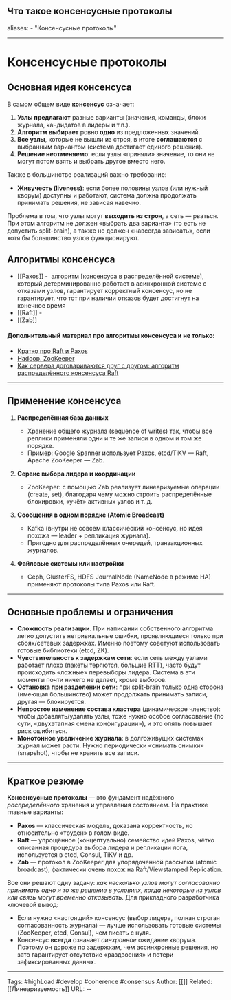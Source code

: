 ## Что такое консенсусные протоколы
aliases: 
	- "Консенсусные протоколы"

---

# Консенсусные протоколы

## Основная идея консенсуса

В самом общем виде **консенсус** означает:

1. **Узлы предлагают** разные варианты (значения, команды, блоки журнала, кандидатов в лидеры и т.п.).
2. **Алгоритм выбирает** ровно **одно** из предложенных значений.
3. **Все узлы**, которые не вышли из строя, в итоге **соглашаются** с выбранным вариантом (система достигает единого решения).
4. **Решение неотменяемо**: если узлы «приняли» значение, то они не могут потом взять и выбрать другое вместо него.

Также в большинстве реализаций важно требование:

- **Живучесть (liveness)**: если более половины узлов (или нужный кворум) доступны и работают, система должна продолжать принимать решения, не зависая навечно.

Проблема в том, что узлы могут **выходить из строя**, а сеть — рваться. При этом алгоритм не должен «выбрать два варианта» (то есть не допустить split-brain), а также не должен «навсегда зависать», если хотя бы большинство узлов функционируют.

## Алгоритмы консенсуса

- [[Paxos]] -  алгоритм [консенсуса в распределённой системе], который детерминированно работает в асинхронной системе с отказами узлов, гарантирует корректный консенсус, но не гарантирует, что тот при наличии отказов будет достигнут на конечное время
- [[Raft]] - 
- [[Zab]]


#### Дополнительный материал про алгоритмы консенсуса и не только:
- [Кратко про Raft и Paxos](https://habr.com/ru/companies/otus/articles/793198/)
- [Hadoop. ZooKeeper](https://habr.com/ru/articles/487058/)
- [Как сервера договариваются друг с другом: алгоритм распределённого консенсуса Raft](https://habr.com/ru/companies/dododev/articles/469999/)

---

## Применение консенсуса

1. **Распределённая база данных**
    
    - Хранение общего журнала (sequence of writes) так, чтобы все реплики применяли одни и те же записи в одном и том же порядке.
    - Пример: Google Spanner использует Paxos, etcd/TiKV — Raft, Apache ZooKeeper — Zab.
2. **Сервис выбора лидера и координации**
    
    - ZooKeeper: с помощью Zab реализует линеаризуемые операции (create, set), благодаря чему можно строить распределённые блокировки, «учёт» активных узлов и т. д.
3. **Сообщения в одном порядке (Atomic Broadcast)**
    
    - Kafka (внутри не совсем классический консенсус, но идея похожа — leader + репликация журнала).
    - Пригодно для распределённых очередей, транзакционных журналов.
4. **Файловые системы или настройки**
    
    - Ceph, GlusterFS, HDFS JournalNode (NameNode в режиме HA) применяют протоколы типа Paxos или Raft.

---
## Основные проблемы и ограничения

- **Сложность реализации**. При написании собственного алгоритма легко допустить нетривиальные ошибки, проявляющиеся только при сбоях/сетевых задержках. Именно поэтому советуют использовать готовые библиотеки (etcd, ZK).
- **Чувствительность к задержкам сети**: если сеть между узлами работает плохо (пакеты теряются, большие RTT), часто будут происходить «ложные» перевыборы лидера. Система в эти моменты почти ничего не делает, кроме выборов.
- **Остановка при разделении сети**: при split-brain только одна сторона (имеющая большинство) может продолжать принимать записи, другая — блокируется.
- **Непростое изменение состава кластера** (динамическое членство): чтобы добавлять/удалять узлы, тоже нужно особое согласование (по сути, «двухэтапная смена конфигурации»), и это опять повышает риск ошибиться.
- **Монотонное увеличение журнала**: в долгоживущих системах журнал может расти. Нужно периодически «снимать снимки» (snapshot), чтобы не хранить все записи.

---
## Краткое резюме

**Консенсусные протоколы** — это фундамент надёжного _распределённого_ хранения и управления состоянием. На практике главные варианты:

- **Paxos** — классическая модель, доказана корректность, но относительно «труден» в голом виде.
- **Raft** — упрощённое (концептуально) семейство идей Paxos, чётко описанная процедура выбора лидера и репликации лога, используется в etcd, Consul, TiKV и др.
- **Zab** — протокол в ZooKeeper для упорядоченной рассылки (atomic broadcast), фактически очень похож на Raft/Viewstamped Replication.

Все они решают одну задачу: _как несколько узлов могут согласованно принимать одно и то же решение в условиях, когда некоторые из узлов или связь могут временно отказывать_. Для прикладного разработчика ключевой вывод:

- Если нужно «настоящий» консенсус (выбор лидера, полная строгая согласованность журнала) — лучше использовать готовые системы (ZooKeeper, etcd, Consul), чем писать с нуля.
- Консенсус **всегда** означает _синхронное_ ожидание кворума. Поэтому он дороже по задержкам, чем ассинхронные решения, но зато гарантирует отсутствие «раздвоения» и потери зафиксированных данных.
---
Tags: #highLoad #develop #coherence  #consensus
Author: [[]]
Related: [[Линеаризуемость]]
URL: -- 